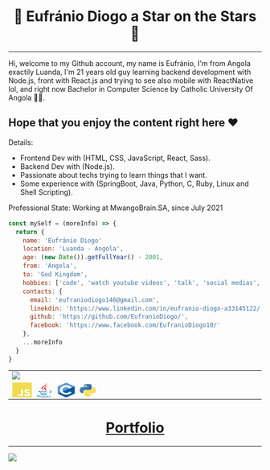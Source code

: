 <h1 align="center"> 🌟 Eufránio Diogo a Star on the Stars 🌟 </h1>

---

Hi, welcome to my Github account, my name is Eufránio, I'm from Angola exactily Luanda, I'm 21 years old guy learning backend development with Node.js, front with React.js and trying to see also mobile with ReactNative lol, and right now Bachelor in Computer Science by Catholic University Of Angola 🧑‍🎓.

## Hope that you enjoy the content right here :heart:


Details:
  - Frontend Dev with (HTML, CSS, JavaScript, React, Sass).
  - Backend Dev with (Node.js).
  - Passionate about techs trying to learn things that I want.
  - Some experience with (SpringBoot, Java, Python, C, Ruby, Linux and Shell Scripting).

Professional State: Working at MwangoBrain.SA, since July 2021


```js
const mySelf = (moreInfo) => {
  return {
    name: 'Eufránio Diogo'
    location: 'Luanda - Angola',
    age: (new Date()).getFullYear() - 2001,
    from: 'Angola',
    to: 'God Kingdom',
    hobbies: ['code', 'watch youtube videos', 'talk', 'social medias', 'workout'],
    contacts: {
      email: 'eufraniodiogo146@gmail.com',
      linekdin: 'https://www.linkedin.com/in/eufranio-diogo-a33145122/',
      github: 'https://github.com/EufranioDiogo/',
      facebook: 'https://www.facebook.com/EufranioDiogo10/'
    },
    ...moreInfo
  }
}

```


<center>
<table>
    <tr>
      <td><img width="495px" align="left" src="https://github-readme-stats.vercel.app/api?username=EufranioDiogo&theme=buefy"/></td>
      <td><img width="400px" align="left" src="https://github-readme-stats.vercel.app/api/top-langs/?username=EufranioDiogo&layout=compact&theme=buefy" /></td>
    </tr>
    <tr>
        <td>
          <img align="center" alt="Js" height="30" width="40" src="https://raw.githubusercontent.com/devicons/devicon/master/icons/javascript/javascript-plain.svg">
          <img align="center" alt="Java" height="30" width="40" src="https://raw.githubusercontent.com/devicons/devicon/master/icons/java/java-original.svg"/>
          <img align="center" alt="C" height="30" width="40" src="https://raw.githubusercontent.com/devicons/devicon/master/icons/c/c-original.svg"/>
          <img align="center" alt="C" height="30" width="40" src="https://raw.githubusercontent.com/devicons/devicon/master/icons/python/python-original.svg"/>
        </td>
        <td></td>
    </tr>
</table>
</center>

<h1 align="center" style="color: red;">
    <a align="center" href="https://eufraniodiogo.github.io" target="_blank">Portfolio</a>
</h1>


___

![](https://komarev.com/ghpvc/?username=EufranioDiogo&color=blue&style=flat)
<br>
